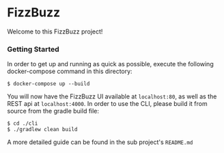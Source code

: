# FizzBuzz
Welcome to this FizzBuzz project!

### Getting Started
In order to get up and running as quick as possible, execute the following docker-compose command in this directory:
```
$ docker-compose up --build
```
You will now have the FizzBuzz UI available at `localhost:80`, as well as the REST api at `localhost:4000`. In order to use the CLI, please build it from source from the gradle build file:
```
$ cd ./cli
$ ./gradlew clean build
```
A more detailed guide can be found in the sub project's `README.md`
